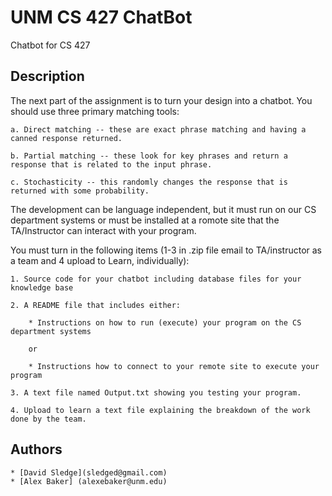 # UNM CS 427 ChatBot

Chatbot for CS 427

## Description

The next part of the assignment is to turn your design into a chatbot. You should use three primary matching tools:

    a. Direct matching -- these are exact phrase matching and having a canned response returned.

    b. Partial matching -- these look for key phrases and return a response that is related to the input phrase.

    c. Stochasticity -- this randomly changes the response that is returned with some probability.

The development can be language independent, but it must run on our CS department systems or must be installed at a romote site
that the TA/Instructor can interact with your program.

You must turn in the following items (1-3 in .zip file email to TA/instructor as a team and 4 upload to Learn, individually):

    1. Source code for your chatbot including database files for your knowledge base

    2. A README file that includes either:

        * Instructions on how to run (execute) your program on the CS department systems

        or

        * Instructions how to connect to your remote site to execute your program

    3. A text file named Output.txt showing you testing your program.

    4. Upload to learn a text file explaining the breakdown of the work done by the team.

## Authors

    * [David Sledge](sledged@gmail.com)
    * [Alex Baker] (alexebaker@unm.edu)

